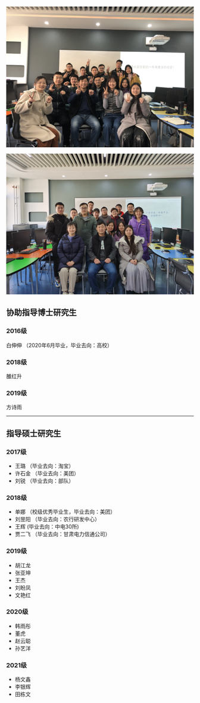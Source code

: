 
![Team](img/201912.jpg)

![Team](img/202102.jpg)
## 协助指导博士研究生

### 2016级

白伸伸 （2020年6月毕业，毕业去向：高校）

### 2018级

雒红升

### 2019级

方诗雨

***

## 指导硕士研究生

### 2017级

- 王璐 （毕业去向：淘宝）
- 许石金 （毕业去向：美团）
- 刘锐 （毕业去向：部队）

### 2018级

- 单娜 （校级优秀毕业生，毕业去向：美团）
- 刘昱阳 （毕业去向：农行研发中心）
- 王辉 (毕业去向：中电30所)
- 贾二飞 （毕业去向：甘肃电力信通公司）

### 2019级

- 胡江龙
- 张亚坤
- 王杰
- 刘盼凤
- 文艳红

### 2020级

- 韩雨彤
- 董虎
- 赵云聪
- 孙艺洋

### 2021级

- 杨文鑫
- 李银辉
- 田栋文
